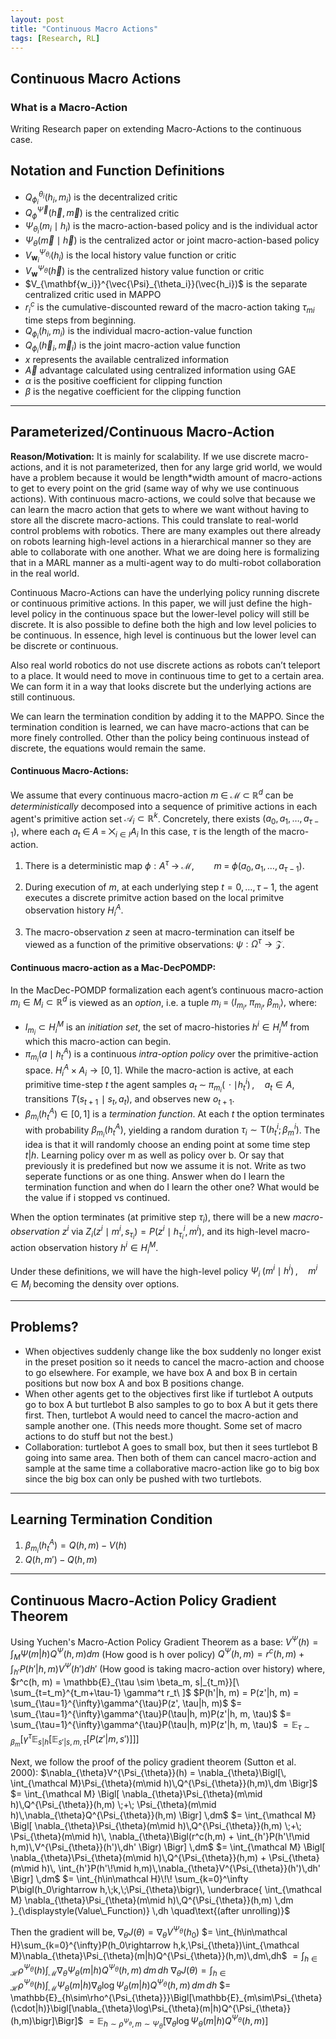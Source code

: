 ```yaml
---
layout: post
title: "Continuous Macro Actions"
tags: [Research, RL]
---
```


## Continuous Macro Actions 

### What is a Macro-Action
Writing Research paper on extending Macro-Actions to the continuous case. 

## Notation and Function Definitions

-   $Q^{\theta_i}_{\phi_i}(h_i, m_i)$ is the decentralized critic
-   $Q^{\vec{\Psi}}_{\phi}(\vec{h}, \vec{m})$ is the centralized critic
-   $\Psi_{\theta_i}(m_i \mid h_i)$ is the macro-action-based policy and is the individual actor
-   $\Psi_{\theta}(\vec{m} \mid \vec{h})$ is the centralized actor or joint macro-action-based policy
-   $V_{\mathbf{w}_i}^{\Psi_{\theta_i}}(h_i)$ is the local history value function or critic
-   $V_{\mathbf{w}}^{\Psi_{\theta}}(\vec{h})$ is the centralized history value function or critic
-   $V_{\mathbf{w_i}}^{\vec{\Psi}_{\theta_i}}(\vec{h_i})$ is the separate centralized critic used in MAPPO
-   $r_i^c$ is the cumulative-discounted reward of the macro-action taking $\tau_{mi}$ time steps from beginning.
-   $Q_{\phi_i}(h_i, m_i)$ is the individual macro-action-value function
-   $Q_{\phi_i}(\vec{h}_i, \vec{m}_i)$ is the joint macro-action value function
-   $x$ represents the available centralized information
-   $\vec{A}$ advantage calculated using centralized information using GAE
-   $\alpha$ is the positive coefficient for clipping function
-   $\beta$ is the negative coefficient for the clipping function

---

## Parameterized/Continuous Macro-Action

**Reason/Motivation:** It is mainly for scalability. If we use discrete macro-actions, and it is not parameterized, then for any large grid world, we would have a problem because it would be length\*width amount of macro-actions to get to every point on the grid (same way of why we use continuous actions). With continuous macro-actions, we could solve that because we can learn the macro action that gets to where we want without having to store all the discrete macro-actions. This could translate to real-world control problems with robotics. There are many examples out there already on robots learning high-level actions in a hierarchical manner so they are able to collaborate with one another. What we are doing here is formalizing that in a MARL manner as a multi-agent way to do multi-robot collaboration in the real world.

Continuous Macro-Actions can have the underlying policy running discrete or continuous primitive actions. In this paper, we will just define the high-level policy in the continuous space but the lower-level policy will still be discrete. It is also possible to define both the high and low level policies to be continuous. In essence, high level is continuous but the lower level can be discrete or continuous.

Also real world robotics do not use discrete actions as robots can’t teleport to a place. It would need to move in continuous time to get to a certain area. We can form it in a way that looks discrete but the underlying actions are still continuous.

We can learn the termination condition by adding it to the MAPPO. Since the termination condition is learned, we can have macro-actions that can be more finely controlled. Other than the policy being continuous instead of discrete, the equations would remain the same.

#### Continuous Macro-Actions:

We assume that every continuous macro-action
$m \;\in\;\mathcal M\;\subset\;\mathbb R^d$
can be *deterministically* decomposed into a sequence of primitive actions in each agent's primitive action set $\mathcal A_i\subset\mathbb R^k$. Concretely, there exists $(a_0, a_1, \dots, a_{\tau-1})$, where each
$a_t \;\in\; A \;=\;\bigtimes_{i\in I} A_i$
In this case, $\tau$ is the length of the macro-action.

1.  There is a deterministic map
    $\phi : A^\tau \;\longrightarrow\;\mathcal M, \qquad m \;=\;\phi\bigl(a_0, a_1, \dots, a_{\tau-1}\bigr).$

2.  During execution of $m$, at each underlying step $t=0,\dots,\tau-1$, the agent executes a discrete primitve action based on the local primitve observation history $H^A_i$.

3.  The macro-observation $z$ seen at macro-termination can itself be viewed as a function of the primitive observations: $\psi: \Omega^\tau\to\mathcal Z$.

#### Continuous macro-action as a Mac-DecPOMDP:

In the MacDec-POMDP formalization each agent’s continuous macro-action $m_i \in M_i \subset \mathbb R^d$ is viewed as an *option*, i.e. a tuple
$m_i \;=\;\bigl\langle I_{m_i},\;\pi_{m_i},\;\beta_{m_i}\bigr\rangle,$
where:
-   $I_{m_i}\subset H^M_i$ is an *initiation set*, the set of macro-histories $h^i\in H^M_i$ from which this macro-action can begin.
-   $\pi_{m_i}(a\mid h^A_t)$ is a continuous *intra-option policy* over the primitive-action space. $H_i^A \times A_i \rightarrow [0, 1]$. While the macro-action is active, at each primitive time-step $t$ the agent samples
    $a_t \;\sim\;\pi_{m_i}(\,\cdot\mid h^i_t)\,, \quad a_t\in A,$
    transitions $T(s_{t+1}\!\mid s_t,a_t)$, and observes new $o_{t+1}$.
-   $\beta_{m_i}(h^A_t)\in[0,1]$ is a *termination function*. At each $t$ the option terminates with probability $\beta_{m_i}(h^A_t)$, yielding a random duration $\tau_i\sim\mathrm{T}\bigl(h^i_t;\beta^i_{m}\bigr)$. The idea is that it will randomly choose an ending point at some time step $t | h$. Learning policy over m as well as policy over b. Or say that previously it is predefined but now we assume it is not. Write as two seperate functions or as one thing. Answer when do I learn the termination function and when do I learn the other one? What would be the value if i stopped vs continued.

When the option terminates (at primitive step $\tau_i$), there will be a new *macro-observation* $z^i$ via
$Z_i\bigl(z^i\mid m^i,\,s_{\tau_i}\bigr) = P\bigl(z^i\mid h^i_{\tau_i},m^i\bigr),$
and its high-level macro-action observation history $h^i\in H^M_i$.

Under these definitions, we will have the high-level policy
$\Psi_i\;(m^i\mid h^i)\,,\quad m^i\in M_i$
becoming the density over options.

---

## Problems?

-   When objectives suddenly change like the box suddenly no longer exist in the preset position so it needs to cancel the macro-action and choose to go elsewhere. For example, we have box A and box B in certain positions but now box A and box B positions change.
-   When other agents get to the objectives first like if turtlebot A outputs go to box A but turtlebot B also samples to go to box A but it gets there first. Then, turtlebot A would need to cancel the macro-action and sample another one. (This needs more thought. Some set of macro actions to do stuff but not the best.)
-   Collaboration: turtlebot A goes to small box, but then it sees turtlebot B going into same area. Then both of them can cancel macro-action and sample at the same time a collaborative macro-action like go to big box since the big box can only be pushed with two turtlebots.

---

## Learning Termination Condition

1.  $\beta_{m_i}(h^A_t) = Q(h,m) - V(h)$
2.  $Q(h,m') - Q(h,m)$

---

## Continuous Macro-Action Policy Gradient Theorem

Using Yuchen's Macro-Action Policy Gradient Theorem as a base:
$V^{\Psi}(h) = \int_{M}\Psi(m|h)Q^{\Psi}(h, m)dm$ (How good is h over policy)
$Q^{\Psi}(h, m) = r^c(h, m) + \int_{h'}P(h'|h, m)V^{\Psi}(h')dh'$ (How good is taking macro-action over history)
where,
$r^c(h, m) = \mathbb{E}_{\tau \sim \beta_m, s|_{t_m}}[\ \sum_{t=t_m}^{t_m+\tau-1} \gamma^t r_t\ ]$
$P(h'|h, m) = P(z'|h, m) = \sum_{\tau=1}^{\infty}\gamma^{\tau}P(z', \tau|h, m)$
$= \sum_{\tau=1}^{\infty}\gamma^{\tau}P(\tau|h, m)P(z'|h, m, \tau)$
$= \sum_{\tau=1}^{\infty}\gamma^{\tau}P(\tau|h, m)P(z'|h, m, \tau)$
$= \mathbb{E}_{\tau \sim \beta_m}[\gamma^{\tau}\mathbb{E}_{s|h}[\mathbb{E}_{s'|s,m,\tau}[P(z'|m,s')]]]$

Next, we follow the proof of the policy gradient theorem (Sutton et al. 2000):
$\nabla_{\theta}V^{\Psi_{\theta}}(h) = \nabla_{\theta}\Bigl[\, \int_{\mathcal M}\Psi_{\theta}(m\mid h)\,Q^{\Psi_{\theta}}(h,m)\,dm \Bigr]$
$= \int_{\mathcal M} \Bigl[ \nabla_{\theta}\Psi_{\theta}(m\mid h)\,Q^{\Psi_{\theta}}(h,m) \;+\; \Psi_{\theta}(m\mid h)\,\nabla_{\theta}Q^{\Psi_{\theta}}(h,m) \Bigr] \,dm$
$= \int_{\mathcal M} \Bigl[ \nabla_{\theta}\Psi_{\theta}(m\mid h)\,Q^{\Psi_{\theta}}(h,m) \;+\; \Psi_{\theta}(m\mid h)\, \nabla_{\theta}\Bigl(r^c(h,m) + \int_{h'}P(h'\!\mid h,m)\,V^{\Psi_{\theta}}(h')\,dh' \Bigr) \Bigr] \,dm$
$= \int_{\mathcal M} \Bigl[ \nabla_{\theta}\Psi_{\theta}(m\mid h)\,Q^{\Psi_{\theta}}(h,m) + \Psi_{\theta}(m\mid h)\, \int_{h'}P(h'\!\mid h,m)\,\nabla_{\theta}V^{\Psi_{\theta}}(h')\,dh' \Bigr] \,dm$
$= \int_{h\in\mathcal H}\!\! \sum_{k=0}^\infty P\bigl(h_0\rightarrow h,\;k,\;\Psi_{\theta}\bigr)\, \underbrace{ \int_{\mathcal M} \nabla_{\theta}\Psi_{\theta}(m\mid h)\,Q^{\Psi_{\theta}}(h,m) \,dm }_{\displaystyle(Value\_Function)} \,dh \quad\text{(after unrolling)}$

Then the gradient will be,
$\nabla_{\theta}J(\theta) = \nabla_{\theta}V^{\Psi_{\theta}}(h_0)$
$= \int_{h\in\mathcal H}\sum_{k=0}^{\infty}P(h_0\rightarrow h,k,\Psi_{\theta})\int_{\mathcal M}\nabla_{\theta}\Psi_{\theta}(m|h)Q^{\Psi_{\theta}}(h,m)\,dm\,dh$
$= \int_{h\in\mathcal H}\rho^{\Psi_{\theta}}(h)\int_{\mathcal M}\nabla_{\theta}\Psi_{\theta}(m|h)Q^{\Psi_{\theta}}(h,m)\,dm\,dh$
$\nabla_{\theta}J(\theta) = \int_{h\in\mathcal H}\rho^{\Psi_{\theta}}(h)\int_{\mathcal M}\Psi_{\theta}(m|h)\nabla_{\theta}\log\Psi_{\theta}(m|h)Q^{\Psi_{\theta}}(h,m)\,dm\,dh$
$= \mathbb{E}_{h\sim\rho^{\Psi_{\theta}}}\Bigl[\mathbb{E}_{m\sim\Psi_{\theta}(\cdot|h)}\bigl[\nabla_{\theta}\log\Psi_{\theta}(m|h)Q^{\Psi_{\theta}}(h,m)\bigr]\Bigr]$
$= \mathbb{E}_{h\sim\rho^{\Psi_{\theta}},m\sim\Psi_{\theta}}\bigl[\nabla_{\theta}\log\Psi_{\theta}(m|h)Q^{\Psi_{\theta}}(h,m)\bigr]$